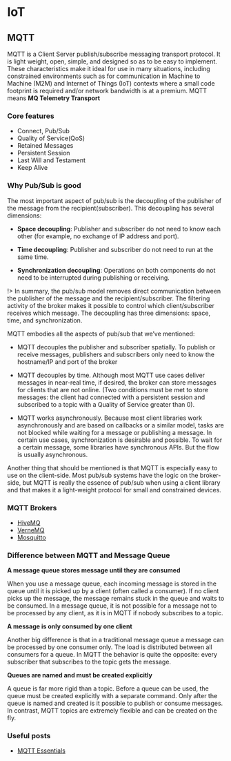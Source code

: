# IoT

## MQTT

MQTT is a Client Server publish/subscribe messaging transport protocol. It is light weight, open, simple, and designed so as to be easy to implement. These characteristics make it ideal for use in many situations, including constrained environments such as for communication in Machine to Machine (M2M) and Internet of Things (IoT) contexts where a small code footprint is required and/or network bandwidth is at a premium. MQTT means **MQ Telemetry Transport**

### Core features

* Connect, Pub/Sub
* Quality of Service(QoS)
* Retained Messages
* Persistent Session
* Last Will and Testament
* Keep Alive

### Why Pub/Sub is good

The most important aspect of pub/sub is the decoupling of the publisher of the message from the recipient(subscriber). This decoupling has several dimensions:

* **Space decoupling**: Publisher and subscriber do not need to know each other (for example, no exchange of IP address and port).

* **Time decoupling**: Publisher and subscriber do not need to run at the same time.

* **Synchronization decoupling**: Operations on both components do not need to be interrupted during publishing or receiving.

!> In summary, the pub/sub model removes direct communication between the publisher of the message and the recipient/subscriber. The filtering activity of the broker makes it possible to control which client/subscriber receives which message. The decoupling has three dimensions: space, time, and synchronization.

MQTT embodies all the aspects of pub/sub that we’ve mentioned:

* MQTT decouples the publisher and subscriber spatially. To publish or receive messages, publishers and subscribers only need to know the hostname/IP and port of the broker

* MQTT decouples by time. Although most MQTT use cases deliver messages in near-real time, if desired, the broker can store messages for clients that are not online. (Two conditions must be met to store messages: the client had connected with a persistent session and subscribed to a topic with a Quality of Service greater than 0).

* MQTT works asynchronously. Because most client libraries work asynchronously and are based on callbacks or a similar model, tasks are not blocked while waiting for a message or publishing a message. In certain use cases, synchronization is desirable and possible. To wait for a certain message, some libraries have synchronous APIs. But the flow is usually asynchronous.

Another thing that should be mentioned is that MQTT is especially easy to use on the client-side. Most pub/sub systems have the logic on the broker-side, but MQTT is really the essence of pub/sub when using a client library and that makes it a light-weight protocol for small and constrained devices.



### MQTT Brokers

* [HiveMQ](https://www.hivemq.com/)
* [VerneMQ](https://vernemq.com)
* [Mosquitto](https://mosquitto.org/)


### Difference between MQTT and Message Queue

**A message queue stores message until they are consumed**

When you use a message queue, each incoming message is stored in the queue until it is picked up by a client (often called a consumer). If no client picks up the message, the message remains stuck in the queue and waits to be consumed. In a message queue, it is not possible for a message not to be processed by any client, as it is in MQTT if nobody subscribes to a topic.

**A message is only consumed by one client**

Another big difference is that in a traditional message queue a message can be processed by one consumer only. The load is distributed between all consumers for a queue. In MQTT the behavior is quite the opposite: every subscriber that subscribes to the topic gets the message.

**Queues are named and must be created explicitly**

A queue is far more rigid than a topic. Before a queue can be used, the queue must be created explicitly with a separate command. Only after the queue is named and created is it possible to publish or consume messages. In contrast, MQTT topics are extremely flexible and can be created on the fly.


### Useful posts

* [MQTT Essentials](https://www.hivemq.com/blog/mqtt-essentials-part-1-introducing-mqtt)
